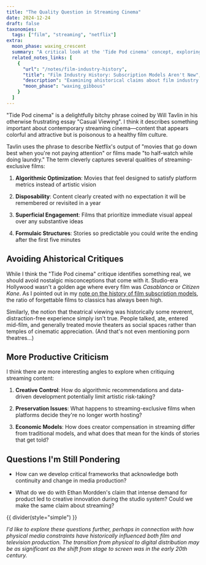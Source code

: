 ```yaml
---
title: "The Quality Question in Streaming Cinema"
date: 2024-12-24
draft: false
taxonomies:
  tags: ["film", "streaming", "netflix"]
extra:
  moon_phase: waxing_crescent
  summary: "A critical look at the 'Tide Pod cinema' concept, exploring nuanced approaches to critique."
  related_notes_links: [
    {
      "url": "/notes/film-industry-history",
      "title": "Film Industry History: Subscription Models Aren't New",
      "description": "Examining ahistorical claims about film industry business models and quality standards.",
      "moon_phase": "waxing_gibbous"
    }
  ]
---
```


"Tide Pod cinema" is a delightfully bitchy phrase coined by Will Tavlin in his otherwise frustrating essay "Casual Viewing". I think it describes something important about contemporary streaming cinema—content that appears colorful and attractive but is poisonous to a healthy film culture.

Tavlin uses the phrase to describe Netflix's output of "movies that go down best when you're not paying attention" or films made "to half-watch while doing laundry." The term cleverly captures several qualities of streaming-exclusive films:

1. **Algorithmic Optimization**: Movies that feel designed to satisfy platform metrics instead of artistic vision
   
2. **Disposability**: Content clearly created with no expectation it will be remembered or revisited in a year
   
3. **Superficial Engagement**: Films that prioritize immediate visual appeal over any substantive ideas
   
4. **Formulaic Structures**: Stories so predictable you could write the ending after the first five minutes

## Avoiding Ahistorical Critiques

While I think the "Tide Pod cinema" critique identifies something real, we should avoid nostalgic misconceptions that come with it. Studio-era Hollywood wasn't a golden age where every film was *Casablanca* or *Citizen Kane*. As I pointed out in my [note on the history of film subscription models](@/notes/film-industry-history.md), the ratio of forgettable films to classics has always been high.

Similarly, the notion that theatrical viewing was historically some reverent, distraction-free experience simply isn't true. People talked, ate, entered mid-film, and generally treated movie theaters as social spaces rather than temples of cinematic appreciation. (And that's not even mentioning porn theatres...)

## More Productive Criticism

I think there are more interesting angles to explore when critiquing streaming content:

1. **Creative Control**: How do algorithmic recommendations and data-driven development potentially limit artistic risk-taking?
   
2. **Preservation Issues**: What happens to streaming-exclusive films when platforms decide they're no longer worth hosting?
   
3. **Economic Models**: How does creator compensation in streaming differ from traditional models, and what does that mean for the kinds of stories that get told?

## Questions I'm Still Pondering
    
- How can we develop critical frameworks that acknowledge both continuity and change in media production?

- What do we do with Ethan Mordden's claim that intense demand for product led to creative innovation during the studio system? Could we make the same claim about streaming? 

{{ divider(style="simple") }}

*I'd like to explore these questions further, perhaps in connection with how physical media constraints have historically influenced both film and television production. The transition from physical to digital distribution may be as significant as the shift from stage to screen was in the early 20th century.*
